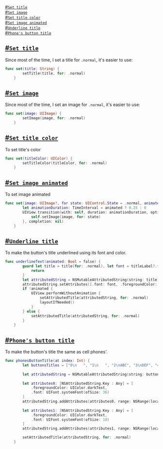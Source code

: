 [#`Set title`](https://github.com/mikhailpanfilov/SwiftExtensions/blob/master/UIButton.md#set-title)<br />
[#`Set image`](https://github.com/mikhailpanfilov/SwiftExtensions/blob/master/UIButton.md#set-image)<br />
[#`Set title color`](https://github.com/mikhailpanfilov/SwiftExtensions/blob/master/UIButton.md#set-title-color)<br />
[#`Set image animated`](https://github.com/mikhailpanfilov/SwiftExtensions/blob/master/UIButton.md#set-image-animated)<br />
[#`Underline title`](https://github.com/mikhailpanfilov/SwiftExtensions/blob/master/UIButton.md#underline-title)<br />
[#`Phone's button title`](https://github.com/mikhailpanfilov/SwiftExtensions/blob/master/UIButton.md#phones-button-title)<br />

## [#`Set title`]()

Since most of the time, I set a title for `.normal`, it's easier to use:

```swift
func set(title: String) {
        setTitle(title, for: .normal)
    }
```

## [#`Set image`]()

Since most of the time, I set an image for `.normal`, it's easier to use:

```swift
func set(image: UIImage) {
        setImage(image, for: .normal)
    }
```

## [#`Set title color`]()

To set title's color

```swift
func set(titleColor: UIColor) {
        setTitleColor(titleColor, for: .normal)
    }
```

## [#`Set image animated`]()

To set image animated

```swift
func set(image: UIImage?, for state: UIControl.State = .normal, animated: Bool) {
        let animationDuration: TimeInterval = animated ? 0.25 : 0
        UIView.transition(with: self, duration: animationDuration, options: .transitionCrossDissolve, animations: {
            self.setImage(image, for: state)
        }, completion: nil)
    }
```

## [#`Underline title`]()

To make the button's title underlined using its font and color.

```swift
func underlineText(animated: Bool = false) {
        guard let title = title(for: .normal), let font = titleLabel?.font, let titleColor = titleColor(for: .normal) else {
            return 
        }
        let attributedString = NSMutableAttributedString(string: title)
        attributedString.setAttributes([.font: font, .foregroundColor: titleColor, .underlineStyle: 1],range: NSRange.init(location: 0, length: attributedString.length))
        if !animated {
            UIView.performWithoutAnimation {
                setAttributedTitle(attributedString, for: .normal)
                layoutIfNeeded()
            }
        } else {
            setAttributedTitle(attributedString, for: .normal)
        }
    }
```

## [#`Phone's button title`]()

To make the button's title the same as cell phones'.

```swift
func phonesButtonTitle(at index: Int) {
        let buttonsTitles = ["0\n   ", "1\n   ", "2\nABC", "3\nDEF", "4\nGHI", "5\nJKL", "6\nMNO", "7\nPQRS", "8\nTUV", "9\nWXYZ"]
        
        let attributedString = NSMutableAttributedString(string: buttonsTitles[index])
        
        let attributes0: [NSAttributedString.Key : Any] = [
            .foregroundColor: UIColor.darkText,
            .font: UIFont.systemFont(ofSize: 36)
        ]
        attributedString.addAttributes(attributes0, range: NSRange(location: 0, length: 1))
        
        let attributes1: [NSAttributedString.Key : Any] = [
            .foregroundColor: UIColor.darkText,
            .font: UIFont.systemFont(ofSize: 10)
        ]
        attributedString.addAttributes(attributes1, range: NSRange(location: 2, length: attributedString.string.count - 2))

        setAttributedTitle(attributedString, for: .normal)
    }
```
